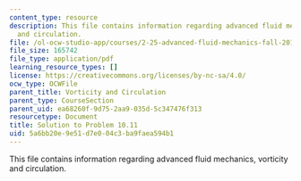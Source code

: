 ```yaml
---
content_type: resource
description: This file contains information regarding advanced fluid mechanics, vorticity
  and circulation.
file: /ol-ocw-studio-app/courses/2-25-advanced-fluid-mechanics-fall-2013/5a6bb20e9e51d7e004c3ba9faea594b1_MIT2_25F13_Solution10.11.pdf
file_size: 165742
file_type: application/pdf
learning_resource_types: []
license: https://creativecommons.org/licenses/by-nc-sa/4.0/
ocw_type: OCWFile
parent_title: Vorticity and Circulation
parent_type: CourseSection
parent_uid: ea68260f-9d75-2aa9-035d-5c347476f313
resourcetype: Document
title: Solution to Problem 10.11
uid: 5a6bb20e-9e51-d7e0-04c3-ba9faea594b1
---
```

This file contains information regarding advanced fluid mechanics, vorticity and circulation.